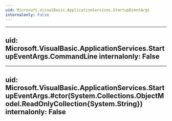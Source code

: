 ```yaml
---
uid: Microsoft.VisualBasic.ApplicationServices.StartupEventArgs
internalonly: False
---
```


---
uid: Microsoft.VisualBasic.ApplicationServices.StartupEventArgs.CommandLine
internalonly: False
---

---
uid: Microsoft.VisualBasic.ApplicationServices.StartupEventArgs.#ctor(System.Collections.ObjectModel.ReadOnlyCollection{System.String})
internalonly: False
---
